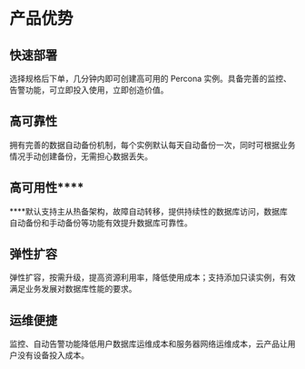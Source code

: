 # 产品优势

## 快速部署

选择规格后下单，几分钟内即可创建高可用的 Percona 实例。具备完善的监控、告警功能，可立即投入使用，立即创造价值。

## 高可靠性

拥有完善的数据自动备份机制，每个实例默认每天自动备份一次，同时可根据业务情况手动创建备份，无需担心数据丢失。

## 高可用性****

****默认支持主从热备架构，故障自动转移，提供持续性的数据库访问，数据库自动备份和手动备份等功能有效提升数据库可靠性。

## 弹性扩容

弹性扩容，按需升级，提高资源利用率，降低使用成本；支持添加只读实例，有效满足业务发展对数据库性能的要求。

## 运维便捷

监控、自动告警功能降低用户数据库运维成本和服务器网络运维成本，云产品让用户没有设备投入成本。